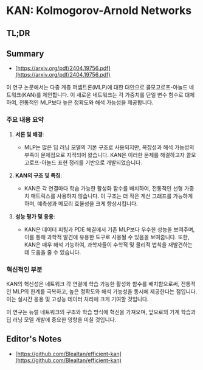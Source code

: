 # KAN: Kolmogorov-Arnold Networks
## TL;DR
## Summary
- [https://arxiv.org/pdf/2404.19756.pdf](https://arxiv.org/pdf/2404.19756.pdf)

이 연구 논문에서는 다중 계층 퍼셉트론(MLP)에 대한 대안으로 콜모고로프-아놀드 네트워크(KAN)를 제안합니다. 이 새로운 네트워크는 각 가중치를 단일 변수 함수로 대체하여, 전통적인 MLP보다 높은 정확도와 해석 가능성을 제공합니다.

### 주요 내용 요약

1. **서론 및 배경**:
   - MLP는 많은 딥 러닝 모델의 기본 구조로 사용되지만, 복잡성과 해석 가능성의 부족이 문제점으로 지적되어 왔습니다. KAN은 이러한 문제를 해결하고자 콜모고로프-아놀드 표현 정리를 기반으로 개발되었습니다.

2. **KAN의 구조 및 특징**:
   - KAN은 각 연결마다 학습 가능한 활성화 함수를 배치하여, 전통적인 선형 가중치 매트릭스를 사용하지 않습니다. 이 구조는 더 작은 계산 그래프를 가능하게 하며, 예측성과 메모리 효율성을 크게 향상시킵니다.

3. **성능 평가 및 응용**:
   - KAN은 데이터 피팅과 PDE 해결에서 기존 MLP보다 우수한 성능을 보여주며, 이를 통해 과학적 발견에 유용한 도구로 사용될 수 있음을 보여줍니다. 또한, KAN은 매우 해석 가능하여, 과학자들이 수학적 및 물리적 법칙을 재발견하는 데 도움을 줄 수 있습니다.

### 혁신적인 부분
KAN의 혁신성은 네트워크 각 연결에 학습 가능한 활성화 함수를 배치함으로써, 전통적인 MLP의 한계를 극복하고, 높은 정확도와 해석 가능성을 동시에 제공한다는 점입니다. 이는 실시간 응용 및 고성능 데이터 처리에 크게 기여할 것입니다.

이 연구는 뉴럴 네트워크의 구조와 학습 방식에 혁신을 가져오며, 앞으로의 기계 학습과 딥 러닝 모델 개발에 중요한 영향을 미칠 것입니다.

## Editor's Notes
- [https://github.com/Blealtan/efficient-kan](https://github.com/Blealtan/efficient-kan)